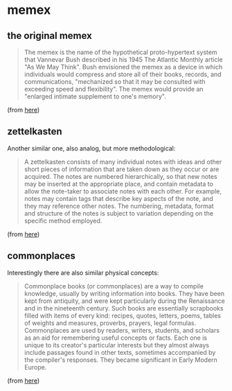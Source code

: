 # memex

## the original memex
>  The memex is the name of the hypothetical proto-hypertext system that Vannevar Bush described in his 1945 The Atlantic Monthly article "As We May Think". Bush envisioned the memex as a device in which individuals would compress and store all of their books, records, and communications, "mechanized so that it may be consulted with exceeding speed and flexibility". The memex would provide an "enlarged intimate supplement to one's memory".

(from [here](https://en.wikipedia.org/wiki/Memex))

## zettelkasten

Another similar one, also analog, but more methodological:

> A zettelkasten consists of many individual notes with ideas and other short pieces of information that are taken down as they occur or are acquired. The notes are numbered hierarchically, so that new notes may be inserted at the appropriate place, and contain metadata to allow the note-taker to associate notes with each other. For example, notes may contain tags that describe key aspects of the note, and they may reference other notes. The numbering, metadata, format and structure of the notes is subject to variation depending on the specific method employed.

(from [here](https://en.wikipedia.org/wiki/Zettelkasten))


## commonplaces

Interestingly there are also similar physical concepts:

> Commonplace books (or commonplaces) are a way to compile knowledge, usually by writing information into books. They have been kept from antiquity, and were kept particularly during the Renaissance and in the nineteenth century. Such books are essentially scrapbooks filled with items of every kind: recipes, quotes, letters, poems, tables of weights and measures, proverbs, prayers, legal formulas. Commonplaces are used by readers, writers, students, and scholars as an aid for remembering useful concepts or facts. Each one is unique to its creator's particular interests but they almost always include passages found in other texts, sometimes accompanied by the compiler's responses. They became significant in Early Modern Europe.

(from [here](https://en.wikipedia.org/wiki/Commonplace_book))
